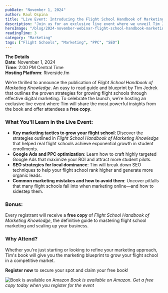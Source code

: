 ```yaml
---
pubDate: "November 1, 2024"
author: Raul Ospina
title: "Live Event: Introducing the Flight School Handbook of Marketing Knowledge"
description: "Join us for an exclusive live event where we unveil Tim Jedrek’s latest book, *Flight School Handbook of Marketing Knowledge*. This is your opportunity to learn the strategies that have helped flight schools across the country double, triple, and even 10x their student enrollments. Every registrant will receive a free copy of the book! Don’t miss out.  Register now to grow your flight school."
heroImage: "/blog/2024-november-webinar-flight-school-handbook-marketing-knowledge.jpg"
readingTime: 3
category: "Marketing"
tags: ["Flight Schools", "Marketing", "PPC", "SEO"]
---
```


**The Details**  
**Date**: November 1, 2024  
**Time**: 2:00 PM Central Time  
**Hosting Platform**: Riverside.fm  

We’re thrilled to announce the publication of *Flight School Handbook of Marketing Knowledge*. An easy to read guide and blueprint by Tim Jedrek that outlines the proven strategies for growing flight schools through effective digital marketing. To celebrate the launch, we’re hosting an exclusive live event where Tim will share the most powerful insights from the book and offer attendees a **free copy**.

### What You'll Learn in the Live Event:

- **Key marketing tactics to grow your flight school**: Discover the strategies outlined in *Flight School Handbook of Marketing Knowledge* that helped real flight schools achieve exponential growth in student enrollments.
- **Google Ads and PPC optimization**: Learn how to craft highly targeted Google Ads that maximize your ROI and attract more student pilots.
- **SEO strategies for local dominance**: Tim will break down SEO techniques to help your flight school rank higher and generate more organic leads.
- **Common marketing mistakes and how to avoid them**: Uncover pitfalls that many flight schools fall into when marketing online—and how to sidestep them.

### Bonus:
Every registrant will receive a **free copy** of *Flight School Handbook of Marketing Knowledge*, the definitive guide to mastering flight school marketing and scaling up your business. 

### Why Attend?
Whether you're just starting or looking to refine your marketing approach, Tim's book will give you the marketing blueprint to grow your flight school in a competitive market.  

**Register now** to secure your spot and claim your free book!

![Book is available on Amazon](/blog/amazon-screenshot-flight-school-handbook.png)
*Book is available on Amazon.  Get a free copy today when you register for the event*